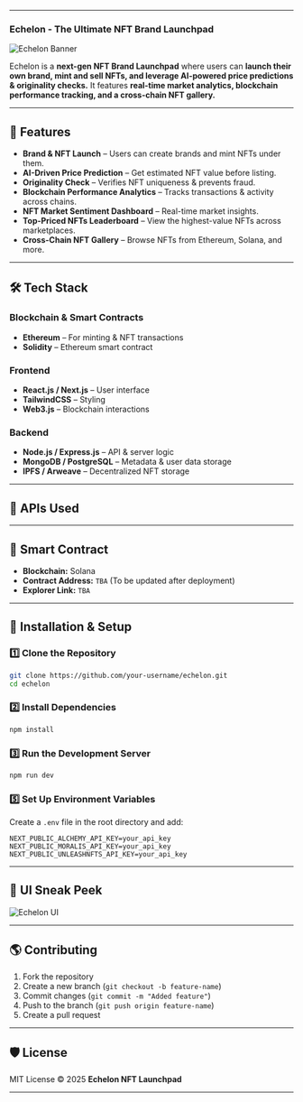 
---

### **Echelon - The Ultimate NFT Brand Launchpad**
![Echelon Banner](https://your-image-url.com/banner.png)

Echelon is a **next-gen NFT Brand Launchpad** where users can **launch their own brand, mint and sell NFTs, and leverage AI-powered price predictions & originality checks.** It features **real-time market analytics, blockchain performance tracking, and a cross-chain NFT gallery.**

---

## 🚀 **Features**
- **Brand & NFT Launch** – Users can create brands and mint NFTs under them.
- **AI-Driven Price Prediction** – Get estimated NFT value before listing.
- **Originality Check** – Verifies NFT uniqueness & prevents fraud.
- **Blockchain Performance Analytics** – Tracks transactions & activity across chains.
- **NFT Market Sentiment Dashboard** – Real-time market insights.
- **Top-Priced NFTs Leaderboard** – View the highest-value NFTs across marketplaces.
- **Cross-Chain NFT Gallery** – Browse NFTs from Ethereum, Solana, and more.

---

## 🛠 **Tech Stack**
### **Blockchain & Smart Contracts**
- **Ethereum** – For minting & NFT transactions
- **Solidity** – Ethereum smart contract

### **Frontend**
- **React.js / Next.js** – User interface
- **TailwindCSS** – Styling
- **Web3.js** – Blockchain interactions

### **Backend**
- **Node.js / Express.js** – API & server logic
- **MongoDB / PostgreSQL** – Metadata & user data storage
- **IPFS / Arweave** – Decentralized NFT storage

---

## 🔗 **APIs Used**


---

## 📜 **Smart Contract**
- **Blockchain:** Solana
- **Contract Address:** `TBA` (To be updated after deployment)
- **Explorer Link:** `TBA`

---

## 🔧 **Installation & Setup**
### **1️⃣ Clone the Repository**
```bash
git clone https://github.com/your-username/echelon.git
cd echelon
```
### **2️⃣ Install Dependencies**
```bash
npm install
```
### **3️⃣ Run the Development Server**
```bash
npm run dev
```

### **5️⃣ Set Up Environment Variables**
Create a `.env` file in the root directory and add:
```env
NEXT_PUBLIC_ALCHEMY_API_KEY=your_api_key
NEXT_PUBLIC_MORALIS_API_KEY=your_api_key
NEXT_PUBLIC_UNLEASHNFTS_API_KEY=your_api_key
```

---

## 🎨 **UI Sneak Peek**
![Echelon UI](https://your-image-url.com/ui-preview.png)

---

## 🌎 **Contributing**
1. Fork the repository
2. Create a new branch (`git checkout -b feature-name`)
3. Commit changes (`git commit -m "Added feature"`)
4. Push to the branch (`git push origin feature-name`)
5. Create a pull request

---

## 🛡 **License**
MIT License © 2025 **Echelon NFT Launchpad**

---
